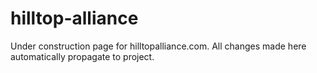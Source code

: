 # hilltop-alliance
Under construction page for hilltopalliance.com. All changes made here automatically propagate to project.
